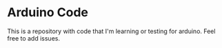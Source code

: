 # Arduino Code
This is a repository with code that I'm learning or testing for arduino. Feel free to add issues.
